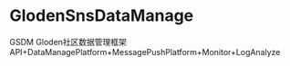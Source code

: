 # GlodenSnsDataManage
GSDM  Gloden社区数据管理框架 API+DataManagePlatform+MessagePushPlatform+Monitor+LogAnalyze
